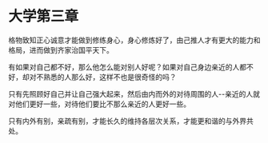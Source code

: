 # 大学第三章

格物致知正心诚意才能做到修练身心，身心修炼好了，由己推人才有更大的能力和格局，进而做到齐家治国平天下。

有如果对自己都不好，那么他怎么能对别人好呢？如果对自己身边亲近的人都不好，却对不熟悉的人那么好，这样不也是很奇怪的吗？

只有先照顾好自己并让自己强大起来，然后由内而外的对待周围的人--亲近的人就对他们更好一些，对待他们要比不那么亲近的人更好一些。

只有内外有别，亲疏有别，才能长久的维持各层次关系，才能更和谐的与外界共处。
